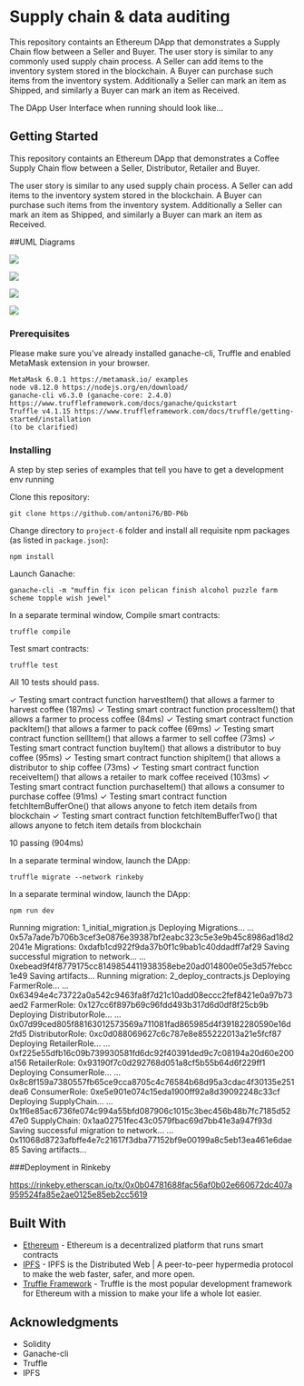 # Supply chain & data auditing

This repository containts an Ethereum DApp that demonstrates a Supply Chain flow between a Seller and Buyer. The user story is similar to any commonly used supply chain process. A Seller can add items to the inventory system stored in the blockchain. A Buyer can purchase such items from the inventory system. Additionally a Seller can mark an item as Shipped, and similarly a Buyer can mark an item as Received.

The DApp User Interface when running should look like...


## Getting Started

This repository containts an Ethereum DApp that demonstrates a Coffee Supply Chain flow between a Seller, Distributor, Retailer and Buyer.

The user story is similar to any  used supply chain process. A Seller can add items to the inventory system stored in the blockchain. A Buyer can purchase such items from the inventory system. Additionally a Seller can mark an item as Shipped, and similarly a Buyer can mark an item as Received.

##UML Diagrams

![](https://i.imgur.com/HkUVXJ4.png)

![](https://i.imgur.com/efgHohO.png)

![](https://i.imgur.com/OAHguwc.png)

![](https://i.imgur.com/qTPW5n9.png)

### Prerequisites

Please make sure you've already installed ganache-cli, Truffle and enabled MetaMask extension in your browser.

```
MetaMask 6.0.1 https://metamask.io/ examples 
node v8.12.0 https://nodejs.org/en/download/
ganache-cli v6.3.0 (ganache-core: 2.4.0) https://www.truffleframework.com/docs/ganache/quickstart
Truffle v4.1.15 https://www.truffleframework.com/docs/truffle/getting-started/installation
(to be clarified)
```

### Installing

A step by step series of examples that tell you have to get a development env running

Clone this repository:

```
git clone https://github.com/antoni76/BD-P6b
```

Change directory to ```project-6``` folder and install all requisite npm packages (as listed in ```package.json```):

```
npm install
```

Launch Ganache:

```
ganache-cli -m "muffin fix icon pelican finish alcohol puzzle farm scheme topple wish jewel"
```

In a separate terminal window, Compile smart contracts:

```
truffle compile
```

Test smart contracts:

```
truffle test
```

All 10 tests should pass.

✓ Testing smart contract function harvestItem() that allows a farmer to harvest coffee (187ms)
✓ Testing smart contract function processItem() that allows a farmer to process coffee (84ms)
✓ Testing smart contract function packItem() that allows a farmer to pack coffee (69ms)
✓ Testing smart contract function sellItem() that allows a farmer to sell coffee (73ms)
✓ Testing smart contract function buyItem() that allows a distributor to buy coffee (95ms)
✓ Testing smart contract function shipItem() that allows a distributor to ship coffee (73ms)
✓ Testing smart contract function receiveItem() that allows a retailer to mark coffee received (103ms)
✓ Testing smart contract function purchaseItem() that allows a consumer to purchase coffee (91ms)
✓ Testing smart contract function fetchItemBufferOne() that allows anyone to fetch item details from blockchain
✓ Testing smart contract function fetchItemBufferTwo() that allows anyone to fetch item details from blockchain


  10 passing (904ms)

In a separate terminal window, launch the DApp:

```
truffle migrate --network rinkeby
```

In a separate terminal window, launch the DApp:

```
npm run dev
```

Running migration: 1_initial_migration.js
  Deploying Migrations...
  ... 0x57a7ade7b706b3cef3e0876e39387bf2eabc323c5e3e9b45c8986ad18d22041e
  Migrations: 0xdafb1cd922f9da37b0f1c9bab1c40ddadff7af29
Saving successful migration to network...
  ... 0xebead9f4f8779175cc8149854411938358ebe20ad014800e05e3d57febcc1e49
Saving artifacts...
Running migration: 2_deploy_contracts.js
  Deploying FarmerRole...
  ... 0x63494e4c73722a0a542c9463fa8f7d21c10add08eccc2fef8421e0a97b73aed2
  FarmerRole: 0x127cc6f897b69c96fdd493b317d6d0df8f25cb9b
  Deploying DistributorRole...
  ... 0x07d99ced805f88163012573569a711081fad865985d4f39182280590e16d2fd5
  DistributorRole: 0xc0d088069627c6c787e8e855222013a21e5fcf87
  Deploying RetailerRole...
  ... 0xf225e55dfb16c09b739930581fd6dc92f40391ded9c7c08194a20d60e200a156
  RetailerRole: 0x93190f7c0d292768d051a8cf5b55b64d6f229ff1
  Deploying ConsumerRole...
  ... 0x8c8f159a7380557fb65ce9cca8705c4c76584b68d95a3cdac4f30135e251dea6
  ConsumerRole: 0xe5e901e074c15eda1900ff92a8d39092248c33cf
  Deploying SupplyChain...
  ... 0x1f6e85ac6736fe074c994a55bfd087906c1015c3bec456b48b7fc7185d5247e0
  SupplyChain: 0x1aa02751fec43c0579fbac69d7bb41e3a947f93d
Saving successful migration to network...
  ... 0x11068d8723afbffe4e7c21617f3dba77152bf9e00199a8c5eb13ea461e6dae85
Saving artifacts...

###Deployment in Rinkeby

https://rinkeby.etherscan.io/tx/0x0b04781688fac56af0b02e660672dc407a959524fa85e2ae0125e85eb2cc5619

## Built With

* [Ethereum](https://www.ethereum.org/) - Ethereum is a decentralized platform that runs smart contracts
* [IPFS](https://ipfs.io/) - IPFS is the Distributed Web | A peer-to-peer hypermedia protocol
to make the web faster, safer, and more open.
* [Truffle Framework](http://truffleframework.com/) - Truffle is the most popular development framework for Ethereum with a mission to make your life a whole lot easier.


## Acknowledgments

* Solidity
* Ganache-cli
* Truffle
* IPFS
